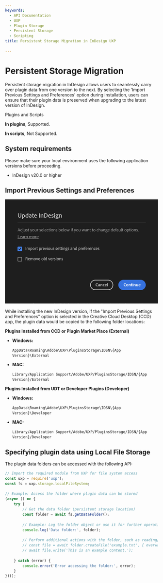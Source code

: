 ```yaml
---
keywords:
  - API Documentation
  - UXP
  - Plugin Storage
  - Persistent Storage
  - Scripting
title: Persistent Storage Migration in InDesign UXP

---
```


# Persistent Storage Migration
Persistent storage migration in InDesign allows users to seamlessly carry over plugin data from one version to the next. By selecting the 'Import Previous Settings and Preferences' option during installation, users can ensure that their plugin data is preserved when upgrading to the latest version of InDesign.


<InlineAlert variant="info" slots="header, text1, text2"/>

Plugins and Scripts

**In plugins**, Supported.

**In scripts**, Not Supported.



## System requirements
Please make sure your local environment uses the following application versions before proceeding.
- InDesign v20.0 or higher

## Import Previous Settings and Preferences

![CCD Setting](./CCD-setting.png)

While installing the new InDesign version, if the "Import Previous Settings and Preferences" option is selected in the Creative Cloud Desktop (CCD) app, the plugin data would be copied to the following folder locations:


**Plugins Installed from CCD or Plugin Market Place (External)**

- **Windows:**

  `AppData\Roaming\Adobe\UXP\PluginsStorage\IDSN\{App Version}\External`

- **MAC:**

  `Library/Application Support/Adobe/UXP/PluginsStorage/IDSN/{App Version}/External`

**Plugins Installed from UDT or Developer Plugins (Developer)**

- **Windows:**

  `AppData\Roaming\Adobe\UXP\PluginsStorage\IDSN\{App Version}\Developer`

- **MAC:**

  `Library/Application Support/Adobe/UXP/PluginsStorage/IDSN/{App Version}/Developer`


  
## Specifying plugin data using Local File Storage
The plugin data folders can be accessed with the following API:
```js
// Import the required module from UXP for file system access
const uxp = require('uxp');
const fs = uxp.storage.localFileSystem;

// Example: Access the folder where plugin data can be stored
(async () => {
    try {
        // Get the data folder (persistent storage location)
        const folder = await fs.getDataFolder();
        
        // Example: Log the folder object or use it for further operations
        console.log('Data folder:', folder);
        
        // Perform additional actions with the folder, such as reading/writing files
        // const file = await folder.createFile('example.txt', { overwrite: true });
        // await file.write('This is an example content.');
        
    } catch (error) {
        console.error('Error accessing the folder:', error);
    }
})();
```